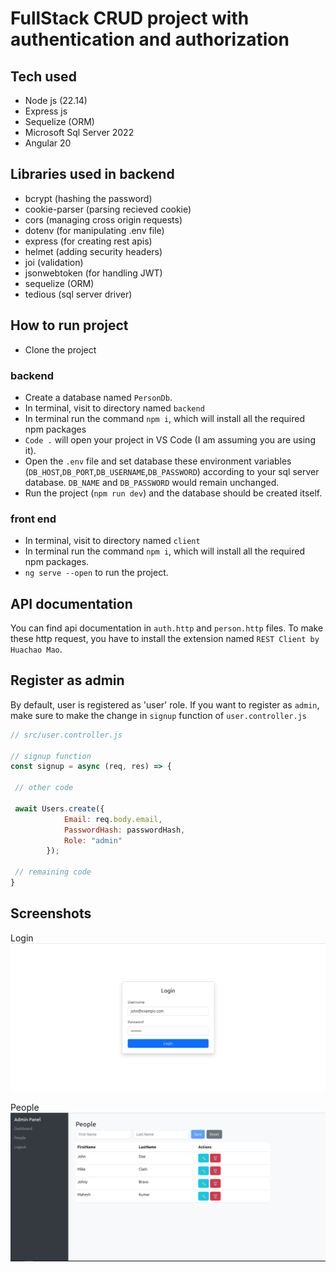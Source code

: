 # FullStack CRUD project with authentication and authorization

## Tech used

- Node js (22.14)
- Express js
- Sequelize (ORM)
- Microsoft Sql Server 2022
- Angular 20

## Libraries used in backend

- bcrypt (hashing the password)
- cookie-parser (parsing recieved cookie)
- cors (managing cross origin requests)
- dotenv (for manipulating .env file)
- express (for creating rest apis)
- helmet (adding security headers)
- joi (validation)
- jsonwebtoken (for handling JWT)
- sequelize (ORM)
- tedious (sql server driver)

## How to run project

- Clone the project

### backend

- Create a database named `PersonDb`.
- In terminal, visit to directory named `backend`
- In terminal run the command `npm i`, which will install all the required npm packages
- `Code .` will open your project in VS Code (I am assuming you are using it).
- Open the `.env` file and set database these environment variables (`DB_HOST`,`DB_PORT`,`DB_USERNAME`,`DB_PASSWORD`) according to your sql server database. `DB_NAME` and `DB_PASSWORD` would remain unchanged.
- Run the project (`npm run dev`) and the database should be created itself.

### front end

- In terminal, visit to directory named `client`
- In terminal run the command `npm i`, which will install all the required npm packages.
- `ng serve --open` to run the project.

## API documentation

You can find api documentation in `auth.http` and `person.http` files. To make these http request, you have to install the extension named `REST Client by Huachao Mao`.

## Register as admin

By default, user is registered as 'user' role. If you want to register as `admin`, make sure to make the change in `signup` function of `user.controller.js`

```js
// src/user.controller.js

// signup function
const signup = async (req, res) => {
 
 // other code
 
 await Users.create({
            Email: req.body.email,
            PasswordHash: passwordHash,
            Role: "admin"
        });

 // remaining code       
}
```

## Screenshots

Login
![login](./screenshots/1.png)

People
![people](./screenshots/2.png)